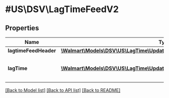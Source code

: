 # #US\DSV\LagTimeFeedV2

## Properties

Name | Type | Description | Notes
------------ | ------------- | ------------- | -------------
**lagtimeFeedHeader** | [**\Walmart\Models\DSV\US\LagTime\UpdateLagTimeBulkRequestLagtimeFeedHeader**](UpdateLagTimeBulkRequestLagtimeFeedHeader.md) |  |
**lagTime** | [**\Walmart\Models\DSV\US\LagTime\UpdateLagTimeBulkRequestLagTimeInner[]**](UpdateLagTimeBulkRequestLagTimeInner.md) | Specifies an array of objects for lag time. |


[[Back to Model list]](../) [[Back to API list]](../../Api/US/DSV) [[Back to README]](../../README.md)
